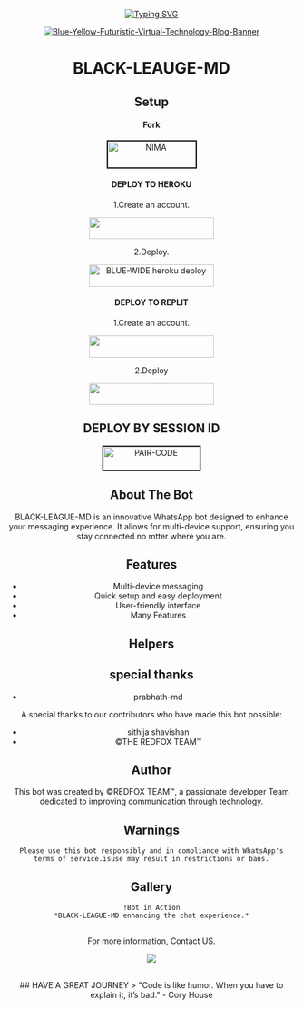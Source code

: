 <div align="center">
     
 [![Typing SVG](https://readme-typing-svg.herokuapp.com?font=Rockstar-ExtraBold&color=F01&lines=BLACK-LEAUGE+ＭＤ+ＷＨＡＴＳＡＰＰ+ＢＯＴ)](https://git.io/typing-svg)

<a href="https://ibb.co/84qQm44"><img src="https://i.ibb.co/VpRkLpp/Blue-Yellow-Futuristic-Virtual-Technology-Blog-Banner.jpg" alt="Blue-Yellow-Futuristic-Virtual-Technology-Blog-Banner" border="0"></a>
 
  <h1>BLACK-LEAUGE-MD</h>

## Setup

#### Fork

<a href="https://github.com/anilaiduwara/BLACK-LEAGUE-MD/fork"><img src="https://raw.githubusercontent.com/ismartcoding/plain-app/main/assets/get-it-on-github.png" alt="NIMA" border="2" width="155" height="46" ></a>


#### DEPLOY TO HEROKU

1.Create an account.
    <br>
<p align="center"><a href="https://signup.heroku.com"> <img src="https://img.shields.io/badge/heroku%20Account-blue?style=for-the-badge&logo=heroku" width="220" height="38.45"/></a></p>

2.Deploy.
    <br>
<p align="center"><a href="https://dashboard.heroku.com/new?template=https://github.com/anilaiduwara/BLACK-LEAGUE-MD"> <img src="https://img.shields.io/badge/Heroku%20Deploy-blue?style=for-the-badge&logo=heroku" width="220" height="38.45" alt="BLUE-WIDE heroku deploy"/></a></p>

#### DEPLOY TO REPLIT

1.Create an account.
    <br>
<p align="center"><a href="https://replit.com/signup"> <img src="https://img.shields.io/badge/replit%20Account-blue?style=for-the-badge&logo=replit" width="220" height="38.45"/></a></p>

2.Deploy
    <br>
<p align="center"><a href="https://repl.it/github/anilaiduwara/BLACK-LEAGUE-MD"> <img src="https://img.shields.io/badge/replit%20Deploy-blue?style=for-the-badge&logo=replit" width="220" height="38.45"/></a></p>


## DEPLOY BY SESSION ID 


<a href="chubby-gaye-anilalocha-9068f289.koyeb.app/"><img src="https://i.ibb.co/5BGSVZw/pair-code-btn-zusyco.png" alt="PAIR-CODE" border="2" width="170" height="41" ></a>


## About The Bot

BLACK-LEAGUE-MD is an innovative WhatsApp bot designed to enhance your messaging experience. It allows for multi-device support, ensuring you stay connected no mtter where you are.


## Features

- Multi-device messaging
- Quick setup and easy deployment
- User-friendly interface
- Many Features

## Helpers

## special thanks
 - prabhath-md 



A special thanks to our contributors who have made this bot possible:


- sithija shavishan 
- ©THE REDFOX TEAM™


## Author

This bot was created by ©REDFOX TEAM™, a passionate developer Team dedicated to improving communication through technology.


## Warnings
```
Please use this bot responsibly and in compliance with WhatsApp's terms of service.isuse may result in restrictions or bans.
```

## Gallery
```
!Bot in Action
*BLACK-LEAGUE-MD enhancing the chat experience.*
```

##  

For more information, Contact US.

<p align="center"><a href="mailto:anilalochana0@gmail.com"> <img src="https://encrypted-tbn0.gstatic.com/images?q=tbn:ANd9GcRsdL6Vz3SvYLIeIPpZOMa1Yf1_TBtFM1hxpjCmkRfSXA&s" /></a></p>

<br>
## HAVE A GREAT JOURNEY
> "Code is like humor. When you have to explain it, it’s bad." - Cory House
